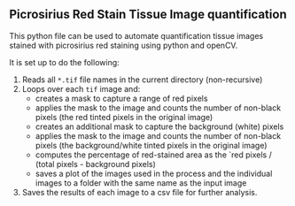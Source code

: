 ## Picrosirius Red Stain Tissue Image quantification

This python file can be used to automate quantification tissue images stained with picrosirius red staining using python and openCV.

It is set up to do the following:

1. Reads all `*.tif` file names in the current directory (non-recursive)
2. Loops over each `tif` image and:
   - creates a mask to capture a range of red pixels
   - applies the mask to the image and counts the number of non-black pixels (the red tinted pixels in the original image)
   - creates an additional mask to capture the background (white) pixels
   - applies the mask to the image and counts the number of non-black pixels (the background/white tinted pixels in the original image)
   - computes the percentage of red-stained area as the `red pixels / (total pixels - background pixels)
   - saves a plot of the images used in the process and the individual images to a folder with the same name as the input image
3. Saves the results of each image to a csv file for further analysis.
